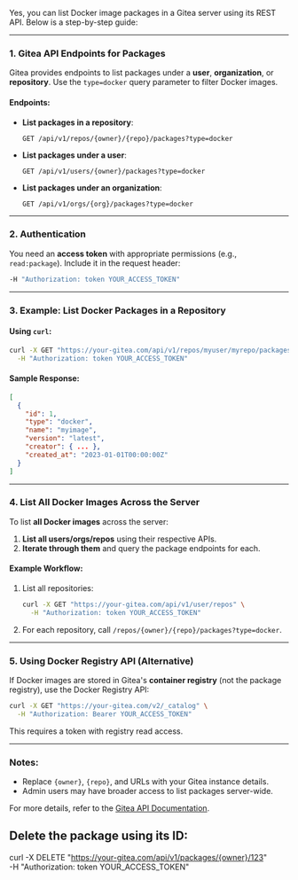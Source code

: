 Yes, you can list Docker image packages in a Gitea server using its REST API. Below is a step-by-step guide:

---

### **1. Gitea API Endpoints for Packages**
Gitea provides endpoints to list packages under a **user**, **organization**, or **repository**. Use the `type=docker` query parameter to filter Docker images.

#### **Endpoints**:
- **List packages in a repository**:
  ```
  GET /api/v1/repos/{owner}/{repo}/packages?type=docker
  ```
- **List packages under a user**:
  ```
  GET /api/v1/users/{owner}/packages?type=docker
  ```
- **List packages under an organization**:
  ```
  GET /api/v1/orgs/{org}/packages?type=docker
  ```

---

### **2. Authentication**
You need an **access token** with appropriate permissions (e.g., `read:package`). Include it in the request header:
```bash
-H "Authorization: token YOUR_ACCESS_TOKEN"
```

---

### **3. Example: List Docker Packages in a Repository**
#### **Using `curl`**:
```bash
curl -X GET "https://your-gitea.com/api/v1/repos/myuser/myrepo/packages?type=docker" \
  -H "Authorization: token YOUR_ACCESS_TOKEN"
```

#### **Sample Response**:
```json
[
  {
    "id": 1,
    "type": "docker",
    "name": "myimage",
    "version": "latest",
    "creator": { ... },
    "created_at": "2023-01-01T00:00:00Z"
  }
]
```

---

### **4. List All Docker Images Across the Server**
To list **all Docker images** across the server:
1. **List all users/orgs/repos** using their respective APIs.
2. **Iterate through them** and query the package endpoints for each.

#### Example Workflow:
1. List all repositories:
   ```bash
   curl -X GET "https://your-gitea.com/api/v1/user/repos" \
     -H "Authorization: token YOUR_ACCESS_TOKEN"
   ```
2. For each repository, call `/repos/{owner}/{repo}/packages?type=docker`.

---

### **5. Using Docker Registry API (Alternative)**
If Docker images are stored in Gitea's **container registry** (not the package registry), use the Docker Registry API:
```bash
curl -X GET "https://your-gitea.com/v2/_catalog" \
  -H "Authorization: Bearer YOUR_ACCESS_TOKEN"
```
This requires a token with registry read access.

---

### **Notes**:
- Replace `{owner}`, `{repo}`, and URLs with your Gitea instance details.
- Admin users may have broader access to list packages server-wide.

For more details, refer to the [Gitea API Documentation](https://docs.gitea.com/api/next/).

## Delete the package using its ID:

curl -X DELETE "https://your-gitea.com/api/v1/packages/{owner}/123" \
  -H "Authorization: token YOUR_ACCESS_TOKEN"
